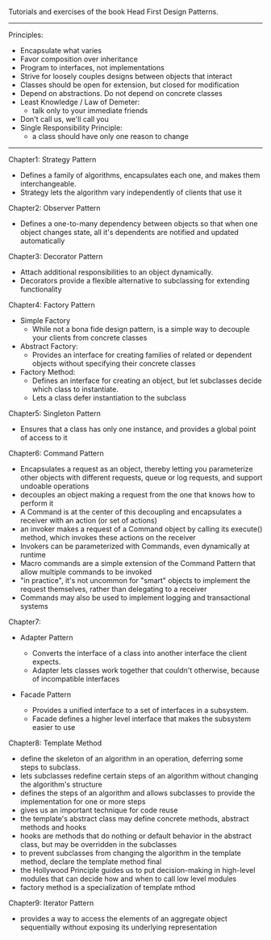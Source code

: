 Tutorials and exercises of the book Head First Design Patterns.

----------------
Principles:

- Encapsulate what varies
- Favor composition over inheritance
- Program to interfaces, not implementations
- Strive for loosely couples designs between objects that interact
- Classes should be open for extension, but closed for modification
- Depend on abstractions. Do not depend on concrete classes
- Least Knowledge / Law of Demeter:
    - talk only to your immediate friends
- Don't call us, we'll call you
- Single Responsibility Principle:
    - a class should have only one reason to change

----------------

Chapter1: Strategy Pattern

- Defines a family of algorithms, encapsulates each one, and makes them interchangeable.
- Strategy lets the algorithm vary independently of clients that use it

Chapter2: Observer Pattern

- Defines a one-to-many dependency between objects so that when one object changes state,
  all it's dependents are notified and updated automatically

Chapter3: Decorator Pattern

- Attach additional responsibilities to an object dynamically.
- Decorators provide a flexible alternative to subclassing for extending functionality

Chapter4: Factory Pattern

- Simple Factory
    - While not a bona fide design pattern, is a simple way to decouple your clients from concrete classes
- Abstract Factory:
    - Provides an interface for creating families of related or dependent objects
      without specifying their concrete classes
- Factory Method:
    - Defines an interface for creating an object,
      but let subclasses decide which class to instantiate.
    - Lets a class defer instantiation to the subclass

Chapter5: Singleton Pattern

- Ensures that a class has only one instance, and provides a global point of access to it

Chapter6: Command Pattern

- Encapsulates a request as an object, thereby letting you parameterize other objects
  with different requests, queue or log requests, and support undoable operations
- decouples an object making a request from the one that knows how to perform it
- A Command is at the center of this decoupling and encapsulates a receiver with an action (or set of actions)
- an invoker makes a request of a Command object by calling its execute() method, which invokes these actions on the
  receiver
- Invokers can be parameterized with Commands, even dynamically at runtime
- Macro commands are a simple extension of the Command Pattern that allow multiple commands to be invoked
- "in practice", it's not uncommon for "smart" objects to implement the request themselves, rather than delegating to a
  receiver
- Commands may also be used to implement logging and transactional systems

Chapter7:

- Adapter Pattern
    - Converts the interface of a class into another interface the client expects.
    - Adapter lets classes work together that couldn't otherwise, because of incompatible interfaces

- Facade Pattern
    - Provides a unified interface to a set of interfaces in a subsystem.
    - Facade defines a higher level interface that makes the subsystem easier to use

Chapter8: Template Method

- define the skeleton of an algorithm in an operation, deferring some steps to subclass.
- lets subclasses redefine certain steps of an algorithm without changing the algorithm's structure
- defines the steps of an algorithm and allows subclasses to provide the implementation for one or more steps
- gives us an important technique for code reuse
- the template's abstract class may define concrete methods, abstract methods and hooks
- hooks are methods that do nothing or default behavior in the abstract class, but may be overridden in the subclasses
- to prevent subclasses from changing the algorithm in the template method, declare the template method final
- the Hollywood Principle guides us to put decision-making in high-level modules that can decide how and when to call
  low level modules
- factory method is a specialization of template mthod

Chapter9: Iterator Pattern

- provides a way to access the elements of an aggregate object sequentially without exposing its underlying
  representation